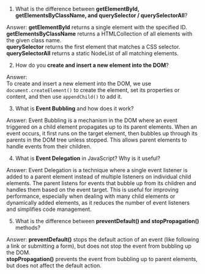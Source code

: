 1. What is the difference between **getElementById, getElementsByClassName, and querySelector / querySelectorAll**?

Answer: 
**getElementById** returns a single element with the specified ID.  
**getElementsByClassName** returns a HTMLCollection of all elements with the given class name.  
**querySelector** returns the first element that matches a CSS selector.
**querySelectorAll** returns a static NodeList of all matching elements. 

2. How do you **create and insert a new element into the DOM**?  

Answer:  
To create and insert a new element into the DOM, we use `document.createElement()` to create the element, set its properties or content, and then use `appendChild()` to add it.  

3. What is **Event Bubbling** and how does it work? 

Answer:
Event Bubbling is a mechanism in the DOM where an event triggered on a child element propagates up to its parent elements. When an event occurs, it first runs on the target element, then bubbles up through its parents in the DOM tree unless stopped. This allows parent elements to handle events from their children.

4. What is **Event Delegation** in JavaScript? Why is it useful? 

Answer:
Event Delegation is a technique where a single event listener is added to a parent element instead of multiple listeners on individual child elements. The parent listens for events that bubble up from its children and handles them based on the event target. This is useful for improving performance, especially when dealing with many child elements or dynamically added elements, as it reduces the number of event listeners and simplifies code management.

5. What is the difference between **preventDefault() and stopPropagation()** methods? 

Answer:
**preventDefault()** stops the default action of an event (like following a link or submitting a form), but does not stop the event from bubbling up the DOM.  
**stopPropagation()** prevents the event from bubbling up to parent elements, but does not affect the default action.